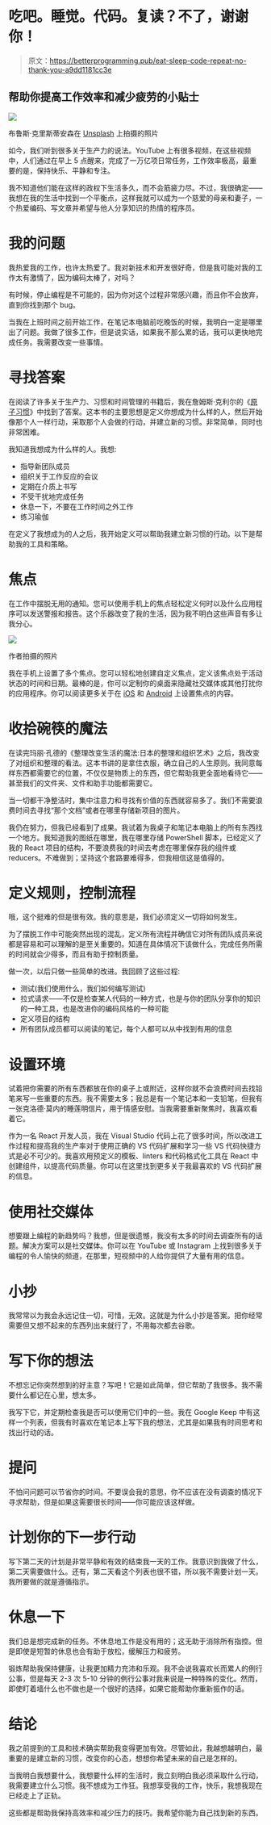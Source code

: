 # 吃吧。睡觉。代码。复读？不了，谢谢你！

> 原文：<https://betterprogramming.pub/eat-sleep-code-repeat-no-thank-you-a9dd1181cc3e>

## 帮助你提高工作效率和减少疲劳的小贴士

![](img/361210ad97b16ac1e12353eaf5dba0d2.png)

布鲁斯·克里斯蒂安森在 [Unsplash](https://unsplash.com?utm_source=medium&utm_medium=referral) 上拍摄的照片

如今，我们听到很多关于生产力的说法。YouTube 上有很多视频，在这些视频中，人们通过在早上 5 点醒来，完成了一万亿项日常任务，工作效率极高，最重要的是，保持快乐、平静和专注。

我不知道他们能在这样的政权下生活多久，而不会筋疲力尽。不过，我很确定——我想在我的生活中找到一个平衡点，这样我就可以成为一个慈爱的母亲和妻子，一个热爱编码、写文章并希望与他人分享知识的热情的程序员。

# **我的问题**

我热爱我的工作，也许太热爱了。我对新技术和开发很好奇，但是我可能对我的工作太有激情了，因为编码太棒了，对吗？

有时候，停止编程是不可能的，因为你对这个过程非常感兴趣，而且你不会放弃，直到你找到那个 bug。

当我在上班时间之前开始工作，在笔记本电脑前吃晚饭的时候，我明白一定是哪里出了问题。我做了很多工作，但是说实话，如果我不那么累的话，我可以更快地完成任务。我需要改变一些事情。

# **寻找答案**

在阅读了许多关于生产力、习惯和时间管理的书籍后，我在詹姆斯·克利尔的《[原子习惯](https://www.amazon.com/Atomic-Habits-James-Clear-audiobook/dp/B07RFSSYBH/ref=mp_s_a_1_2?crid=IPVDVGX9GWFH&keywords=james+clear+atomic+habits+book&qid=1666528131&qu=eyJxc2MiOiIyLjI1IiwicXNhIjoiMS44OSIsInFzcCI6IjIuMDEifQ%3D%3D&sprefix=james+clear+%2Caps%2C167&sr=8-2)》中找到了答案。这本书的主要思想是定义你想成为什么样的人，然后开始像那个人一样行动，采取那个人会做的行动，并建立新的习惯。非常简单，同时也非常困难。

我知道我想成为什么样的人。我想:

*   指导新团队成员
*   组织关于工作反应的会议
*   定期在介质上书写
*   不受干扰地完成任务
*   休息一下，不要在工作时间之外工作
*   练习瑜伽

在定义了我想成为的人之后，我开始定义可以帮助我建立新习惯的行动。以下是帮助我的工具和策略。

# **焦点**

在工作中摆脱无用的通知。您可以使用手机上的焦点轻松定义何时以及什么应用程序可以发送警报和报告。这个乐器改变了我的生活，因为我不明白这些声音有多让我分心。

![](img/938544a602f4b974fc17114f2fdc4798.png)

作者拍摄的照片

我在手机上设置了多个焦点。您可以轻松地创建自定义焦点，定义该焦点处于活动状态的时间和日期。最棒的是，你可以定制你的桌面来隐藏社交媒体或其他打扰你的应用程序。你可以阅读更多关于在 [iOS](https://support.apple.com/en-us/HT212608) 和 [Android](https://blog.google/products/android/android-focus-mode/) 上设置焦点的内容。

# **收拾碗筷的魔法**

在读完玛丽·孔德的《整理改变生活的魔法:日本的整理和组织艺术》之后，我改变了对组织和整理的看法。这本书讲的是拿住衣服，确立自己的人生原则。我同意每样东西都需要它的位置，不仅仅是物质上的东西，但它帮助我更全面地看待它——甚至我们的文件夹、文件和助手功能都需要它。

当一切都干净整洁时，集中注意力和寻找有价值的东西就容易多了。我们不需要浪费时间去寻找“那个文档”或者在哪里存储新项目的图片。

我仍在努力，但我已经看到了成果。我试着为我桌子和笔记本电脑上的所有东西找一个地方。我知道我的图纸在哪里，我在哪里存储 PowerShell 脚本，已经定义了我的 React 项目的结构，不要浪费我的时间去考虑在哪里保存我的组件或 reducers。不难做到；坚持这个套路要难得多，但我相信这是值得的。

# 定义规则，控制流程

哦，这个挺难的但是很有效。我的意思是，我们必须定义一切将如何发生。

为了摆脱工作中可能突然出现的混乱，定义所有流程并确信它对所有团队成员来说都是容易和可以理解的是至关重要的。知道在具体情况下该做什么，完成任务所需的时间就会少得多，而且有助于控制质量。

做一次，以后只做一些简单的改进。我回顾了这些过程:

*   测试(我们使用什么，我们如何编写测试)
*   拉式请求——不仅是检查某人代码的一种方式，也是与你的团队分享你的知识的一种工具，也是改进你的编码风格的一种可能
*   定义项目的结构
*   所有团队成员都可以阅读的笔记，每个人都可以从中找到有用的信息

# **设置环境**

试着把你需要的所有东西都放在你的桌子上或附近，这样你就不会浪费时间去找铅笔来写一些重要的东西。我不需要太多；我总是有一个笔记本和一支铅笔，但我有一张克洛德·莫内的睡莲明信片，用于情感安慰。当我需要重新聚焦时，我喜欢看着它。

作为一名 React 开发人员，我在 Visual Studio 代码上花了很多时间，所以改进工作过程和提高我的生产率对于使用正确的 VS 代码扩展和学习一些 VS 代码快捷方式是必不可少的。我喜欢用预定义的模板、linters 和代码格式化工具在 React 中创建组件，以提高代码质量。你可以在这里找到更多关于我最喜欢的 VS 代码扩展的信息。

# **使用社交媒体**

想要跟上编程的新趋势吗？我想，但是很遗憾，我没有太多的时间去调查所有的话题。解决方案可以是社交媒体。你可以在 YouTube 或 Instagram 上找到很多关于编程的令人愉快的频道，在那里，短视频中的人给你提供了大量有用的信息。

# **小抄**

我常常以为我会永远记住一切，可惜，无效。这就是为什么小抄是答案。把你经常需要但又想不起来的东西列出来就行了，不用每次都去谷歌。

# 写下你的想法

不想忘记你突然想到的好主意？写吧！它是如此简单，但它帮助了我很多。我不需要什么都记在心里，想太多。

我写下它，并定期检查我是否可以使用它们中的一些。我在 Google Keep 中有这样一个列表，但我有时喜欢在笔记本上写下我的想法，尤其是如果我有时间思考和找出行动的话。

# **提问**

不怕问问题可以节省你的时间。不要误会我的意思，你不应该在没有调查的情况下寻求帮助，但是如果这需要很长时间——你可能应该这样做。

# 计划你的下一步行动

写下第二天的计划是非常平静和有效的结束我一天的工作。我意识到我做了什么，第二天需要做什么。还有，第二天看这个列表也很不错，所以我不需要计划一天。我所要做的就是遵循指示。

# **休息一下**

我们总是想完成新的任务。不休息地工作是没有用的；这无助于消除所有指控。但是即使是短暂的休息也会有助于放松，缓解压力和疲劳。

锻炼帮助我保持健康，让我更加精力充沛和乐观。我不会说我喜欢长而累人的例行公事，但是每天 2-3 次 5-10 分钟的例行公事对我来说是一种特殊的变化。然而，即使盯着墙什么也不做也是一个很好的选择，如果它能帮助你重新振作的话。

# **结论**

我之前提到的工具和技术确实帮助我变得更加有效。尽管如此，我越想越明白，最重要的是建立新的习惯，改变你的心态，想想你希望未来的自己是怎样的。

当我明白我想要什么，我想要什么样的生活时，我立刻明白我必须采取什么行动，我需要建立什么习惯。我不想成为工作狂。我想享受我的工作，快乐，我想我现在已经走上了正轨。

这些都是帮助我保持高效率和减少压力的技巧。我希望你能为自己找到新的东西。